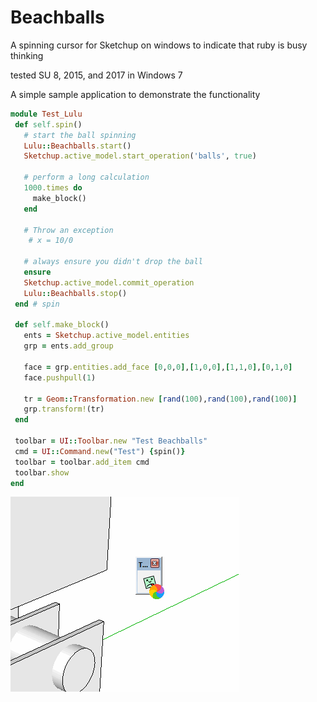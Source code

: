 # Beachballs
A spinning cursor for Sketchup on windows to indicate that ruby is busy thinking

tested SU 8, 2015, and 2017 in Windows 7


A simple sample application to demonstrate the functionality

```Ruby
module Test_Lulu
 def self.spin()
   # start the ball spinning
   Lulu::Beachballs.start()
   Sketchup.active_model.start_operation('balls', true)
   
   # perform a long calculation
   1000.times do
     make_block()
   end
   
   # Throw an exception
    # x = 10/0
 
   # always ensure you didn't drop the ball
   ensure
   Sketchup.active_model.commit_operation
   Lulu::Beachballs.stop()
 end # spin  

 def self.make_block()
   ents = Sketchup.active_model.entities
   grp = ents.add_group

   face = grp.entities.add_face [0,0,0],[1,0,0],[1,1,0],[0,1,0]
   face.pushpull(1)
   
   tr = Geom::Transformation.new [rand(100),rand(100),rand(100)]
   grp.transform!(tr)
 end
 
 toolbar = UI::Toolbar.new "Test Beachballs"
 cmd = UI::Command.new("Test") {spin()}
 toolbar = toolbar.add_item cmd
 toolbar.show
end

```

![Alt text](readme_images/test.gif?raw=true "Demo")
